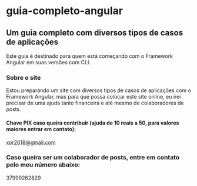 # guia-completo-angular

## Um guia completo com diversos tipos de casos de aplicações

Este guia é destinado para quem está começando com o Framework Angular em suas versões com CLI.

### Sobre o site

Estou preparando um site com diversos tipos de casos de aplicações com o Framework Angular, mas para que possa colocar este site online, eu irei precisar de uma ajuda tanto financeira e até mesmo de colaboradores de posts.

#### Chave PIX caso queira contribuir (ajuda de 10 reais a 50, para valores maiores entrar em contato):

xor2018@gmail.com

### Caso queira ser um colaborador de posts, entre em contato pelo meu número abaixo:

37999262829
